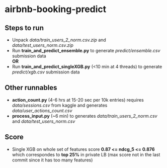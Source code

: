 # airbnb-booking-predict

## Steps to run
- Unpack *data/train_users_2_norm.csv.zip* and *data/test_users_norm.csv.zip*
- Run **train_and_predict_ensemble.py** to generate *predict/ensemble.csv* submission data  
**OR**  
- Run **train_and_predict_singleXGB.py** (<10 min at 4 threads) to generate *predict/xgb.csv* submission data

## Other runnables
- **action_count.py** (4-6 hrs at 15-20 sec per 10k entries) requires *data/sessions.csv* from kaggle and generates *data/user_actions_count.csv*
- **process_input.py** (~6 min) to generates *data/train_users_2_norm.csv* and *data/test_users_norm.csv*

## Score
- Single XGB  on whole set of features score **0.87 <= ndcg_5 <= 0.876** which correspondes to **top 25%** in private LB (max score not in the last commit since it has too many features)
